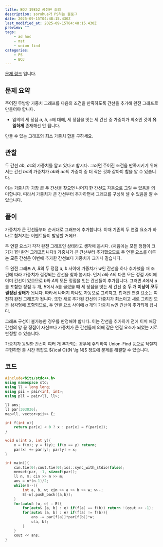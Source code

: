 ```yaml
---
title: BOJ 19852 공정한 회의
description: sorohue가 PS하는 블로그
date: 2025-09-15T04:48:15.430Z
last_modified_at: 2025-09-15T04:48:15.430Z
preview: ""
tags:
    - ad hoc
    - mst
    - union find
categories:
    - PS
    - BOJ
---
```


[문제 링크](https://boj.kr/19852) 입니다.

## 문제 요약

주어진 무방향 가중치 그래프를 다음의 조건을 만족하도록 간선을 추가해 완전 그래프로 만들어야 합니다.

* 임의의 세 정점 $a$, $b$, $c$에 대해, 세 정점을 잇는 세 간선 중 가중치가 최소인 것이 **유일하게** 존재해선 안 됩니다.
  
만들 수 있는 그래프의 최소 가중치 합을 구하세요.

## 관찰

두 간선 $ab$, $ac$의 가중치를 알고 있다고 합시다. 그러면 주어진 조건을 만족시키기 위해서는 간선 $bc$의 가중치가 $ab$와 $ac$의 가중치 중 더 작은 것과 같아야 함을 알 수 있습니다.

이는 가중치가 가장 **큰** 두 간선을 찾으면 나머지 한 간선도 자동으로 그릴 수 있음을 의미합니다. 따라서 가중치가 큰 간선부터 추가하면서 그래프를 구성해 낼 수 있음을 알 수 있습니다.

## 풀이

가중치가 큰 간선들부터 순서대로 그래프에 추가합니다. 이때 기존의 두 연결 요소가 하나로 합쳐지는 이벤트들이 발생할 거에요.

두 연결 요소가 각각 완전 그래프인 상태라고 생각해 봅시다. (처음에는 모든 정점이 크기가 1인 완전 그래프입니다!) 가중치가 큰 간선부터 추가했으므로 두 연결 요소를 이루는 모든 간선은 이번에 추가한 간선보다 가중치가 크거나 같습니다.

두 완전 그래프 $A$, $B$의 두 정점 $a$, $b$ 사이에 가중치가 $w$인 간선을 하나 추가했을 때 조건에 따라 가중치가 결정되는 간선을 찾아 봅시다. 먼저 $a$와 $A$의 다른 모든 정점 사이에 이미 간선이 있으므로 $b$와 $A$의 모든 정점을 잇는 간선들이 추가됩니다. 그러면 $A$에서 $a$를 포함한 정점 두 개, $B$에서 $b$를 골랐을 때 세 정점을 잇는 세 간선 중 **두 개 이상이 모두 결정된 상태**가 됩니다. 따라서 나머지 하나도 자동으로 그려지고, 합쳐진 연결 요소는 여전히 완전 그래프가 됩니다. 또한 새로 추가된 간선의 가중치가 최소이고 새로 그려진 모든 삼각형에 포함되므로, 두 연결 요소 사이에 $a$ 개의 가중치 $w$인 간선이 추가되게 됩니다.

그래프 구성이 불가능한 경우를 판정해야 합니다. 이는 간선을 추가하기 전에 이미 해당 간선의 양 끝 정점이 자신보다 가중치가 큰 간선들에 의해 같은 연결 요소가 되었는 지로 판정할 수 있습니다.

가중치가 동일한 간선이 여러 개 추가되는 경우에 주의하여 Union-Find 등으로 적절히 구현하면 총 시간 복잡도 ${\cal O}(N \lg N)$ 정도에 문제를 해결할 수 있습니다.

## 코드

```cpp
#include<bits/stdc++.h>
using namespace std;
using ll = long long;
using pii = pair<int, int>;
using pll = pair<ll, ll>;

ll ans;
ll par[303030];
map<ll, vector<pii>> E;

int f(int x){
    return par[x] < 0 ? x : par[x] = f(par[x]);
}

void u(int x, int y){
    x = f(x); y = f(y); if(x == y) return;
    par[x] += par[y]; par[y] = x;
}

int main(){
    cin.tie(0);cout.tie(0);ios::sync_with_stdio(false);
    memset(par, -1, sizeof(par));
    ll n, m; cin >> n >> m;
    ans = n*(n-1)/2;
    while(m--){
        int a, b, w; cin >> a >> b >> w; w--;
        E[-w].push_back({a,b});
    }
    for(auto& [w, e] : E){
        for(auto& [a, b] : e) if(f(a) == f(b)) return !(cout << -1);
        for(auto& [a, b] : e) if(f(a) != f(b)){
            ans -= par[f(a)]*par[f(b)]*w;
            u(a, b);
        }
    }
    cout << ans;
}
```
